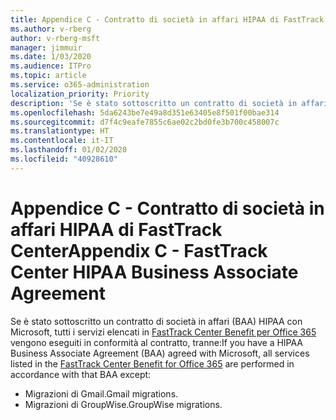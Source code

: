 ```yaml
---
title: Appendice C - Contratto di società in affari HIPAA di FastTrack Center
ms.author: v-rberg
author: v-rberg-msft
manager: jimmuir
ms.date: 1/03/2020
ms.audience: ITPro
ms.topic: article
ms.service: o365-administration
localization_priority: Priority
description: 'Se è stato sottoscritto un contratto di società in affari HIPAA con Microsoft per i servizi FastTrack, tutti i servizi elencati in FastTrack Center Benefit for Office 365 sono inclusi nel contratto, tranne:'
ms.openlocfilehash: 5da6243be7e49a8d351e63405e8f501f00bae314
ms.sourcegitcommit: d7f4c9eafe7855c6ae02c2bd0fe3b700c458007c
ms.translationtype: HT
ms.contentlocale: it-IT
ms.lasthandoff: 01/02/2020
ms.locfileid: "40928610"
---
```

# <a name="appendix-c---fasttrack-center-hipaa-business-associate-agreement"></a><span data-ttu-id="4c6cb-103">Appendice C - Contratto di società in affari HIPAA di FastTrack Center</span><span class="sxs-lookup"><span data-stu-id="4c6cb-103">Appendix C - FastTrack Center HIPAA Business Associate Agreement</span></span>

<span data-ttu-id="4c6cb-104">Se è stato sottoscritto un contratto di società in affari (BAA) HIPAA con Microsoft, tutti i servizi elencati in [FastTrack Center Benefit per Office 365](O365-fasttrack-benefit-for-office-365.md) vengono eseguiti in conformità al contratto, tranne:</span><span class="sxs-lookup"><span data-stu-id="4c6cb-104">If you have a HIPAA Business Associate Agreement (BAA) agreed with Microsoft, all services listed in the [FastTrack Center Benefit for Office 365](O365-fasttrack-benefit-for-office-365.md) are performed in accordance with that BAA except:</span></span> 
  
- <span data-ttu-id="4c6cb-105">Migrazioni di Gmail.</span><span class="sxs-lookup"><span data-stu-id="4c6cb-105">Gmail migrations.</span></span>   
- <span data-ttu-id="4c6cb-106">Migrazioni di GroupWise.</span><span class="sxs-lookup"><span data-stu-id="4c6cb-106">GroupWise migrations.</span></span>
    


